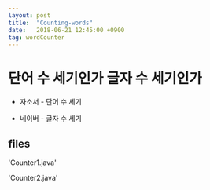 ```yaml
---
layout: post
title:  "Counting-words"
date:   2018-06-21 12:45:00 +0900
tag: wordCounter
---
```

# 단어 수 세기인가 글자 수 세기인가

- 자소서 - 단어 수 세기

- 네이버 - 글자 수 세기

## files

'Counter1.java'

'Counter2.java'
